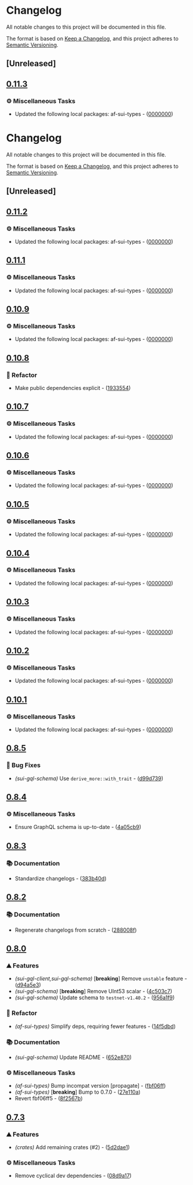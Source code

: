 # Changelog

All notable changes to this project will be documented in this file.

The format is based on [Keep a Changelog](https://keepachangelog.com/en/1.0.0/),
and this project adheres to [Semantic Versioning](https://semver.org/spec/v2.0.0.html).

## [Unreleased]

## [0.11.3](https://github.com/AftermathFinance/aftermath-sdk-rust/compare/sui-gql-schema-v0.11.2...sui-gql-schema-v0.11.3)

### ⚙️ Miscellaneous Tasks

- Updated the following local packages: af-sui-types - ([0000000](https://github.com/AftermathFinance/aftermath-sdk-rust/commit/0000000))

# Changelog

All notable changes to this project will be documented in this file.

The format is based on [Keep a Changelog](https://keepachangelog.com/en/1.0.0/),
and this project adheres to [Semantic Versioning](https://semver.org/spec/v2.0.0.html).


## [Unreleased]

## [0.11.2](https://github.com/AftermathFinance/aftermath-sdk-rust/compare/sui-gql-schema-v0.11.1...sui-gql-schema-v0.11.2)

### ⚙️ Miscellaneous Tasks

- Updated the following local packages: af-sui-types - ([0000000](https://github.com/AftermathFinance/aftermath-sdk-rust/commit/0000000))


## [0.11.1](https://github.com/AftermathFinance/aftermath-sdk-rust/compare/sui-gql-schema-v0.11.0...sui-gql-schema-v0.11.1)

### ⚙️ Miscellaneous Tasks

- Updated the following local packages: af-sui-types - ([0000000](https://github.com/AftermathFinance/aftermath-sdk-rust/commit/0000000))


## [0.10.9](https://github.com/AftermathFinance/aftermath-sdk-rust/compare/sui-gql-schema-v0.10.8...sui-gql-schema-v0.10.9)

### ⚙️ Miscellaneous Tasks

- Updated the following local packages: af-sui-types - ([0000000](https://github.com/AftermathFinance/aftermath-sdk-rust/commit/0000000))


## [0.10.8](https://github.com/AftermathFinance/aftermath-sdk-rust/compare/sui-gql-schema-v0.10.7...sui-gql-schema-v0.10.8)

### 🚜 Refactor

- Make public dependencies explicit - ([1933554](https://github.com/AftermathFinance/aftermath-sdk-rust/commit/19335540faf2d55827fdfcd04aaa9c130fa306a3))


## [0.10.7](https://github.com/AftermathFinance/aftermath-sdk-rust/compare/sui-gql-schema-v0.10.6...sui-gql-schema-v0.10.7)

### ⚙️ Miscellaneous Tasks

- Updated the following local packages: af-sui-types - ([0000000](https://github.com/AftermathFinance/aftermath-sdk-rust/commit/0000000))


## [0.10.6](https://github.com/AftermathFinance/aftermath-sdk-rust/compare/sui-gql-schema-v0.10.5...sui-gql-schema-v0.10.6)

### ⚙️ Miscellaneous Tasks

- Updated the following local packages: af-sui-types - ([0000000](https://github.com/AftermathFinance/aftermath-sdk-rust/commit/0000000))


## [0.10.5](https://github.com/AftermathFinance/aftermath-sdk-rust/compare/sui-gql-schema-v0.10.4...sui-gql-schema-v0.10.5)

### ⚙️ Miscellaneous Tasks

- Updated the following local packages: af-sui-types - ([0000000](https://github.com/AftermathFinance/aftermath-sdk-rust/commit/0000000))


## [0.10.4](https://github.com/AftermathFinance/aftermath-sdk-rust/compare/sui-gql-schema-v0.10.3...sui-gql-schema-v0.10.4)

### ⚙️ Miscellaneous Tasks

- Updated the following local packages: af-sui-types - ([0000000](https://github.com/AftermathFinance/aftermath-sdk-rust/commit/0000000))


## [0.10.3](https://github.com/AftermathFinance/aftermath-sdk-rust/compare/sui-gql-schema-v0.10.2...sui-gql-schema-v0.10.3)

### ⚙️ Miscellaneous Tasks

- Updated the following local packages: af-sui-types - ([0000000](https://github.com/AftermathFinance/aftermath-sdk-rust/commit/0000000))


## [0.10.2](https://github.com/AftermathFinance/aftermath-sdk-rust/compare/sui-gql-schema-v0.10.1...sui-gql-schema-v0.10.2)

### ⚙️ Miscellaneous Tasks

- Updated the following local packages: af-sui-types - ([0000000](https://github.com/AftermathFinance/aftermath-sdk-rust/commit/0000000))


## [0.10.1](https://github.com/AftermathFinance/aftermath-sdk-rust/compare/sui-gql-schema-v0.10.0...sui-gql-schema-v0.10.1)

### ⚙️ Miscellaneous Tasks

- Updated the following local packages: af-sui-types - ([0000000](https://github.com/AftermathFinance/aftermath-sdk-rust/commit/0000000))


## [0.8.5](https://github.com/AftermathFinance/aftermath-sdk-rust/compare/sui-gql-schema-v0.8.4...sui-gql-schema-v0.8.5)

### 🐛 Bug Fixes

- *(sui-gql-schema)* Use `derive_more::with_trait` - ([d99d739](https://github.com/AftermathFinance/aftermath-sdk-rust/commit/d99d739e68dee4513d6f68386d0aa926dd8b4166))


## [0.8.4](https://github.com/AftermathFinance/aftermath-sdk-rust/compare/sui-gql-schema-v0.8.3...sui-gql-schema-v0.8.4)

### ⚙️ Miscellaneous Tasks

- Ensure GraphQL schema is up-to-date - ([4a05cb9](https://github.com/AftermathFinance/aftermath-sdk-rust/commit/4a05cb996ae6a47ada725a63a341e1721f83801b))


## [0.8.3](https://github.com/AftermathFinance/aftermath-sdk-rust/compare/sui-gql-schema-v0.8.2...sui-gql-schema-v0.8.3)

### 📚 Documentation

- Standardize changelogs - ([383b40d](https://github.com/AftermathFinance/aftermath-sdk-rust/commit/383b40d75c38f637aafe06438673f71e1c57d432))


## [0.8.2](https://github.com/AftermathFinance/aftermath-sdk-rust/compare/sui-gql-schema-v0.8.1...sui-gql-schema-v0.8.2)

### 📚 Documentation

- Regenerate changelogs from scratch - ([288008f](https://github.com/AftermathFinance/aftermath-sdk-rust/commit/288008f5b60193ea34b765d8ad605cf4f25207e9))

## [0.8.0](https://github.com/AftermathFinance/aftermath-sdk-rust/compare/sui-gql-schema-v0.7.3...sui-gql-schema-v0.8.0)

### ⛰️ Features

- *(sui-gql-client,sui-gql-schema)* [**breaking**] Remove `unstable` feature - ([d94a5e3](https://github.com/AftermathFinance/aftermath-sdk-rust/commit/d94a5e3c610857f762c9e945dc1ed0cb31fd5edb))
- *(sui-gql-schema)* [**breaking**] Remove UInt53 scalar - ([4c503c7](https://github.com/AftermathFinance/aftermath-sdk-rust/commit/4c503c72bae2686951f19fbb2e24474fb69fc4b0))
- *(sui-gql-schema)* Update schema to `testnet-v1.40.2` - ([956a1f9](https://github.com/AftermathFinance/aftermath-sdk-rust/commit/956a1f9affb712b0b974f4e06b144181ca2424b1))

### 🚜 Refactor

- *(af-sui-types)* Simplify deps, requiring fewer features - ([14f5dbd](https://github.com/AftermathFinance/aftermath-sdk-rust/commit/14f5dbdff78e02ed047f7fcf3e8694110441f709))

### 📚 Documentation

- *(sui-gql-schema)* Update README - ([652e870](https://github.com/AftermathFinance/aftermath-sdk-rust/commit/652e87057c4f3ca33eb4448d5c1a0cbec17c14d6))

### ⚙️ Miscellaneous Tasks

- *(af-sui-types)* Bump incompat version [propagate] - ([fbf06ff](https://github.com/AftermathFinance/aftermath-sdk-rust/commit/fbf06ff5b383d73297a7595b6a4ca7300bdbfbd2))
- *(af-sui-types)* [**breaking**] Bump to 0.7.0 - ([27e110a](https://github.com/AftermathFinance/aftermath-sdk-rust/commit/27e110a9455d4a1b9c4d9c1a9e4e0c85728a1e96))
- Revert fbf06ff5 - ([8f2567b](https://github.com/AftermathFinance/aftermath-sdk-rust/commit/8f2567b6efd2924092cb5a5a382a5cabeaf7fafd))

## [0.7.3](https://github.com/AftermathFinance/aftermath-sdk-rust/compare/sui-gql-schema-v0.7.1...sui-gql-schema-v0.7.3)

### ⛰️ Features

- *(crates)* Add remaining crates (#2) - ([5d2dae1](https://github.com/AftermathFinance/aftermath-sdk-rust/commit/5d2dae1392de8ed6a5af63a0e559bd3416112b35))

### ⚙️ Miscellaneous Tasks

- Remove cyclical dev dependencies - ([08d9a17](https://github.com/AftermathFinance/aftermath-sdk-rust/commit/08d9a1710fb56c3a58663051eecf29a18e91594b))

<!-- generated by git-cliff -->
